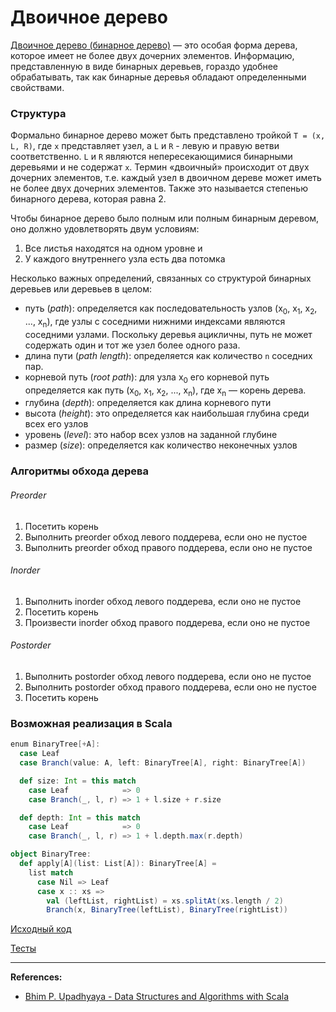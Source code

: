 # Двоичное дерево

[Двоичное дерево (бинарное дерево)](https://ru.wikipedia.org/wiki/%D0%94%D0%B2%D0%BE%D0%B8%D1%87%D0%BD%D0%BE%D0%B5_%D0%B4%D0%B5%D1%80%D0%B5%D0%B2%D0%BE) — 
это особая форма дерева, которое имеет не более двух дочерних элементов. 
Информацию, представленную в виде бинарных деревьев, гораздо удобнее обрабатывать, 
так как бинарные деревья обладают определенными свойствами. 

### Структура

Формально бинарное дерево может быть представлено тройкой `T = (x, L, R)`, 
где `x` представляет узел, а `L` и `R` - левую и правую ветви соответственно. 
`L` и `R` являются непересекающимися бинарными деревьями и не содержат `x`. 
Термин «двоичный» происходит от двух дочерних элементов, 
т.е. каждый узел в двоичном дереве может иметь не более двух дочерних элементов. 
Также это называется степенью бинарного дерева, которая равна 2. 

Чтобы бинарное дерево было полным или полным бинарным деревом, оно должно удовлетворять двум условиям:
1. Все листья находятся на одном уровне и 
2. У каждого внутреннего узла есть два потомка

Несколько важных определений, связанных со структурой бинарных деревьев или деревьев в целом:

- путь (_path_): определяется как последовательность узлов (x<sub>0</sub>, x<sub>1</sub>, x<sub>2</sub>, ..., x<sub>n</sub>), 
  где узлы с соседними нижними индексами являются соседними узлами. 
  Поскольку деревья ацикличны, путь не может содержать один и тот же узел более одного раза. 
- длина пути (_path length_): определяется как количество `n` соседних пар. 
- корневой путь (_root path_): для узла x<sub>0</sub> его корневой путь определяется как путь (x<sub>0</sub>, x<sub>1</sub>, x<sub>2</sub>, ..., x<sub>n</sub>), где x<sub>n</sub> — корень дерева. 
- глубина (_depth_): определяется как длина корневого пути
- высота (_height_): это определяется как наибольшая глубина среди всех его узлов 
- уровень (_level_): это набор всех узлов на заданной глубине
- размер (_size_): определяется как количество неконечных узлов

### Алгоритмы обхода дерева

###### Preorder 

1. Посетить корень 
2. Выполнить preorder обход левого поддерева, если оно не пустое 
3. Выполнить preorder обход правого поддерева, если оно не пустое

###### Inorder 

1. Выполнить inorder обход левого поддерева, если оно не пустое 
2. Посетить корень 
3. Произвести inorder обход правого поддерева, если оно не пустое 

###### Postorder

1. Выполнить postorder обход левого поддерева, если оно не пустое
2. Выполнить postorder обход правого поддерева, если оно не пустое 
3. Посетить корень

### Возможная реализация в Scala

```scala
enum BinaryTree[+A]:
  case Leaf
  case Branch(value: A, left: BinaryTree[A], right: BinaryTree[A])

  def size: Int = this match
    case Leaf            => 0
    case Branch(_, l, r) => 1 + l.size + r.size

  def depth: Int = this match
    case Leaf            => 0
    case Branch(_, l, r) => 1 + l.depth.max(r.depth)

object BinaryTree:
  def apply[A](list: List[A]): BinaryTree[A] =
    list match
      case Nil => Leaf
      case x :: xs =>
        val (leftList, rightList) = xs.splitAt(xs.length / 2)
        Branch(x, BinaryTree(leftList), BinaryTree(rightList))
```





[Исходный код](https://gitflic.ru/project/artemkorsakov/scalabook/blob?file=examples%2Fsrc%2Fmain%2Fscala%2Falgorithms%2Ftrees%2FBinaryTree.scala&plain=1)

[Тесты](https://gitflic.ru/project/artemkorsakov/scalabook/blob?file=examples%2Fsrc%2Ftest%2Fscala%2Falgorithms%2Ftrees%2FBinaryTreeSuite.scala)


---

**References:**
- [Bhim P. Upadhyaya - Data Structures and Algorithms with Scala](https://link.springer.com/book/10.1007/978-3-030-12561-5)
